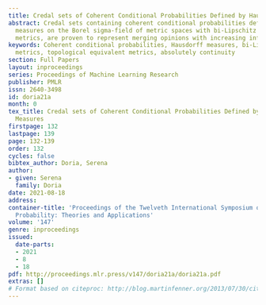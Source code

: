 ```yaml
---
title: Credal sets of Coherent Conditional Probabilities Defined by Hausdorff Measures
abstract: Credal sets containing coherent conditional probabilities defined by Hausdorff
  measures on the Borel sigma-field of metric spaces with bi-Lipschitz equivalent
  metrics, are proven to represent merging opinions with increasing information.
keywords: Coherent conditional probabilities, Hausdorff measures, bi-Lipschitz equivalent
  metrics, topological equivalent metrics, absolutely continuity
section: Full Papers
layout: inproceedings
series: Proceedings of Machine Learning Research
publisher: PMLR
issn: 2640-3498
id: doria21a
month: 0
tex_title: Credal sets of Coherent Conditional Probabilities Defined by Hausdorff
  Measures
firstpage: 132
lastpage: 139
page: 132-139
order: 132
cycles: false
bibtex_author: Doria, Serena
author:
- given: Serena
  family: Doria
date: 2021-08-18
address:
container-title: 'Proceedings of the Twelveth International Symposium on Imprecise
  Probability: Theories and Applications'
volume: '147'
genre: inproceedings
issued:
  date-parts:
  - 2021
  - 8
  - 18
pdf: http://proceedings.mlr.press/v147/doria21a/doria21a.pdf
extras: []
# Format based on citeproc: http://blog.martinfenner.org/2013/07/30/citeproc-yaml-for-bibliographies/
---
```

